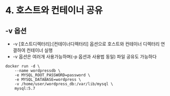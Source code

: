 # 4. 호스트와 컨테이너 공유

## -v 옵션
* -v [호스트디렉터리]:[컨테이너디렉터리] 옵션으로  호스트와 컨테이너 디렉터리 연결하여 컨테이너 실행
* -v 옵션은 여러개 사용가능하며(-p 옵션과 사용법 동일) 파일 공유도 가능하다

```
docker run -d \
	--name wordpressdb \
	-e MYSQL_ROOT_PASSWORD=password \
	-e MYSQL_DATABASE=wordpress \
	-v /home/user/wordpress_db:/var/lib/mysql \
	mysql:5.7
```